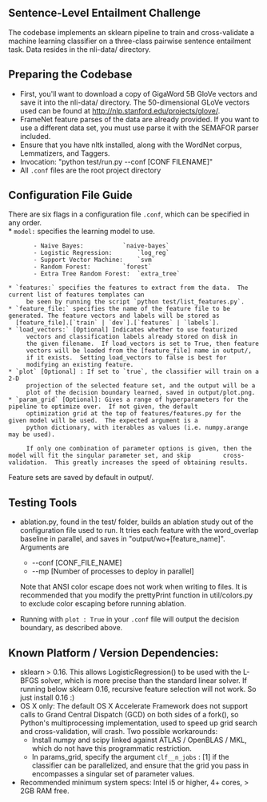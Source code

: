 Sentence-Level Entailment Challenge
---------------------------------------

The codebase implements an sklearn pipeline to train and cross-validate a
machine learning classifier on a three-class  pairwise sentence entailment
task.  Data resides in the nli-data/ directory.   

Preparing the Codebase
---------------------
* First, you'll want to download a copy of GigaWord 5B GloVe vectors and save it into the nli-data/ directory.
  The 50-dimensional GLoVe vectors used can be found at http://nlp.stanford.edu/projects/glove/.  
* FrameNet feature parses of the data are already provided.  If you want to use a different data set, you must use parse it
  with the SEMAFOR parser included.
* Ensure that you have nltk installed, along with the WordNet corpus, Lemmatizers, and Taggers.  
* Invocation: "python test/run.py --conf [CONF FILENAME]"
* All `.conf` files are the root project directory

Configuration File Guide
--------------------------
There are six flags in a configuration file `.conf`, which can be specified in any order.  
    * `model:` specifies the learning model to use.  
    
	       - Naive Bayes:		    `naive-bayes`
	       - Logistic Regression: 	    `log_reg`
	       - Support Vector Machine:    `svm`
	       - Random Forest: 	    `forest`
	       - Extra Tree Random Forest:  `extra_tree`

    * `features:` specifies the features to extract from the data.  The current list of features templates can
         be seen by running the script `python test/list_features.py`.    
    * `feature_file:` specifies the name of the feature file to be generated. The feature vectors and labels will be stored as
      [feature_file].[`train` | `dev`].[`features` | `labels`].
    * `load_vectors:` [Optional] Indicates whether to use featurized
         vectors and classification labels already stored on disk in
         the given filename.  If load_vectors is set to True, then feature
         vectors will be loaded from the [feature_file] name in output/,
         if it exists.  Setting load_vectors to false is best for
         modifying an existing feature.  
    * `plot` [Optional] : If set to `true`, the classifier will train on a 2-D
         projection of the selected feature set, and the output will be a
         plot of the decision boundary learned, saved in output/plot.png.
    * `param_grid` [Optional]: Gives a range of hyperparameters for the pipeline to optimize over.  If not given, the default 
         optimization grid at the top of features/features.py for the given model will be used.  The expected argument is a 
         python dictionary, with iterables as values (i.e. numpy.arange may be used). 
         
         If only one combination of parameter options is given, then the model will fit the singular parameter set, and skip		 cross-validation.  This greatly increases the speed of obtaining results. 

Feature sets are saved by default in output/.  

Testing Tools
-----------------------
* ablation.py, found in the test/ folder, builds an ablation study out of
  the configuration file used to run.  It tries each feature 
  with the word_overlap baseline in parallel, and saves in
  "output/wo+[feature_name]".  Arguments are

	* --conf [CONF_FILE_NAME]
	* --mp 	[Number of processes to deploy in parallel]
 
  Note that ANSI color escape does not work when writing to files.  It is
  recommended that you modify the prettyPrint function in util/colors.py
  to exclude color escaping before running ablation.
* Running with `plot : True` in your `.conf` file will output the decision boundary, as described above.

Known Platform / Version Dependencies:
--------------------------------------
* sklearn > 0.16.  This allows LogisticRegression() to be used with the L-BFGS solver, which is more precise than the standard   linear solver.  If running below sklearn 0.16, recursive feature selection will not work.  So just install 0.16 :)
* OS X only: The default OS X Accelerate Framework does not support calls to Grand Central Dispatch (GCD) on both sides of a    fork(), so Python's multiprocessing implementation, used to speed up grid search and cross-validation, will crash.  Two       possible workarounds:
	- Install numpy and scipy linked against ATLAS / OpenBLAS / MKL, which do not have this programmatic restriction.
	- In params_grid, specify the argument `clf__n_jobs` : [1] if the classifier can be parallelized, and ensure that the           grid you pass in encompasses a singular set of parameter values. 
* Recommended minimum system specs: Intel i5 or higher, 4+ cores, > 2GB RAM free.  
